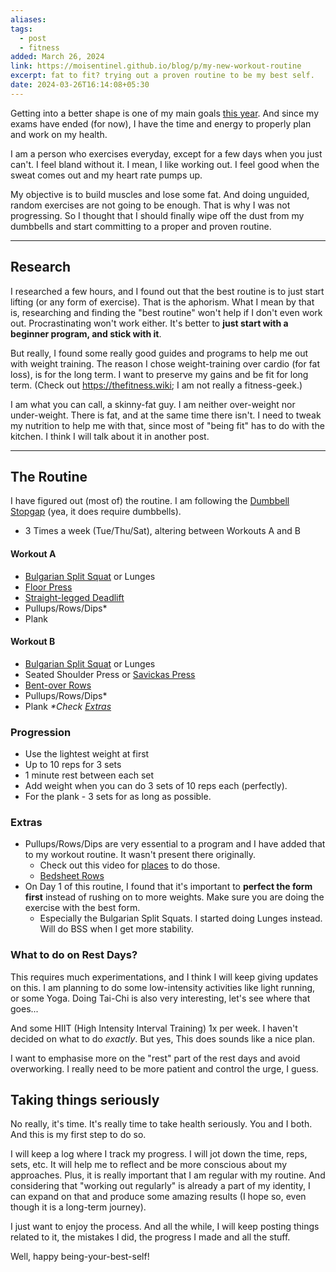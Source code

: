 ```yaml
---
aliases: 
tags:
  - post
  - fitness
added: March 26, 2024
link: https://moisentinel.github.io/blog/p/my-new-workout-routine
excerpt: fat to fit? trying out a proven routine to be my best self.
date: 2024-03-26T16:14:08+05:30
---
```

Getting into a better shape is one of my main goals [this year](https://moisentinel.github.io/about/#this-year). And since my exams have ended (for now), I have the time and energy to properly plan and work on my health.

I am a person who exercises everyday, except for a few days when you just can't. I feel bland without it. I mean, I like working out. I feel good when the sweat comes out and my heart rate pumps up.

My objective is to build muscles and lose some fat. And doing unguided, random exercises are not going to be enough. That is why I was not progressing. So I thought that I should finally wipe off the dust from my dumbbells and start committing to a proper and proven routine.

---
## Research
I researched a few hours, and I found out that the best routine is to just start lifting (or any form of exercise). That is the aphorism. What I mean by that is, researching and finding the "best routine" won't help if I don't even work out. Procrastinating won't work either. It's better to **just start with a beginner program, and stick with it**.

But really, I found some really good guides and programs to help me out with weight training. The reason I chose weight-training over cardio (for fat loss), is for the long term. I want to preserve my gains and be fit for long term. (Check out https://thefitness.wiki; I am not really a fitness-geek.)

I am what you can call, a skinny-fat guy. I am neither over-weight nor under-weight. There is fat, and at the same time there isn't. I need to tweak my nutrition to help me with that, since most of "being fit" has to do with the kitchen. I think I will talk about it in another post.

---
## The Routine
I have figured out (most of) the routine. I am following the [Dumbbell Stopgap](https://www.reddit.com/r/Fitness/comments/zc0uy/a_beginner_dumbbell_program_the_dumbbell_stopgap/) (yea, it does require dumbbells). 
- 3 Times a week (Tue/Thu/Sat), altering between Workouts A and B
#### Workout A
- [Bulgarian Split Squat](https://www.youtube.com/watch?v=2C-uNgKwPLE) or Lunges
- [Floor Press](https://www.youtube.com/watch?v=AqYFvc9t_vU)
- [Straight-legged Deadlift](https://www.youtube.com/watch?v=iXbGzZE84aI)
- Pullups/Rows/Dips*
- Plank
#### Workout B
- [Bulgarian Split Squat](https://www.youtube.com/watch?v=2C-uNgKwPLE) or Lunges
- Seated Shoulder Press or [Savickas Press](https://www.youtube.com/watch?v=HpgaE1XmkgU)
- [Bent-over Rows](https://youtu.be/ayBUERt_w6g)
- Pullups/Rows/Dips*
- Plank
_*Check [Extras](https://moisentinel.github.io/blog/p/my-new-workout-routine#Extras)_
### Progression
- Use the lightest weight at first
- Up to 10 reps for 3 sets
- 1 minute rest between each set
- Add weight when you can do 3 sets of 10 reps each (perfectly).
- For the plank - 3 sets for as long as possible.
### Extras
- Pullups/Rows/Dips are very essential to a program and I have added that to my workout routine. It wasn't present there originally.
	- Check out this video for [places](https://www.youtube.com/watch?v=ZCxlfzslkQ8) to do those.
	- [Bedsheet Rows](https://www.youtube.com/watch?v=wr8ZA-cvH3s)
- On Day 1 of this routine, I found that it's important to **perfect the form first** instead of rushing on to more weights. Make sure you are doing the exercise with the best form.
	- Especially the Bulgarian Split Squats. I started doing Lunges instead. Will do BSS when I get more stability.
### What to do on Rest Days?
This requires much experimentations, and I think I will keep giving updates on this.
I am planning to do some low-intensity activities like light running, or some Yoga. Doing Tai-Chi is also very interesting, let's see where that goes...

And some HIIT (High Intensity Interval Training) 1x per week. I haven't decided on what to do *exactly*. But yes, This does sounds like a nice plan.

I want to emphasise more on the "rest" part of the rest days and avoid overworking. I really need to be more patient and control the urge, I guess.
## Taking things seriously
No really, it's time. It's really time to take health seriously. You and I both. And this is my first step to do so.

I will keep a log where I track my progress. I will jot down the time, reps, sets, etc. It will help me to reflect and be more conscious about my approaches. Plus, it is really important that I am regular with my routine. And considering that "working out regularly" is already a part of my identity, I can expand on that and produce some amazing results (I hope so, even though it is a long-term journey).

I just want to enjoy the process. And all the while, I will keep posting things related to it, the mistakes I did, the progress I made and all the stuff.

Well, happy being-your-best-self!


